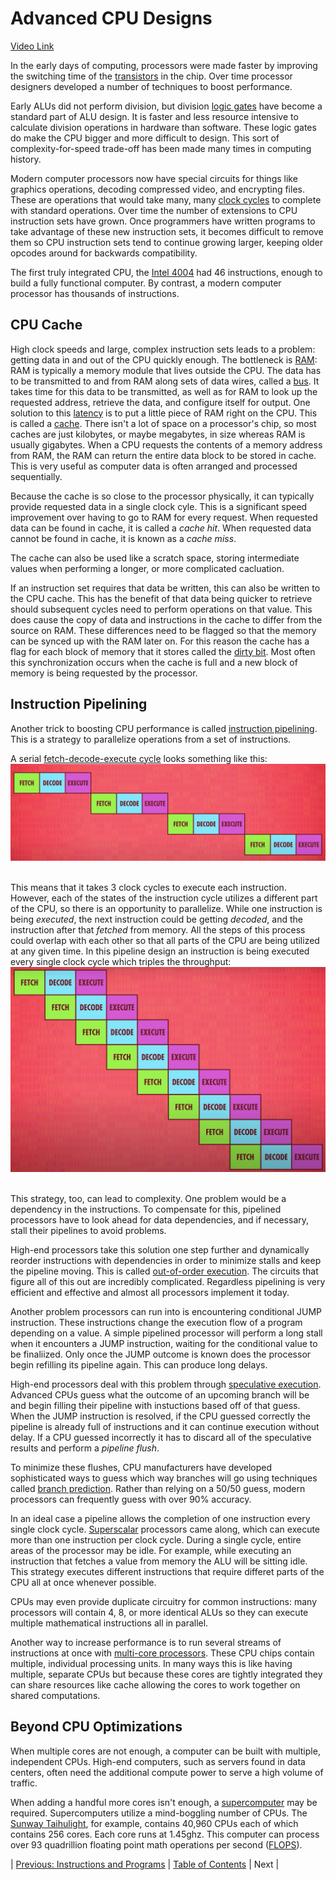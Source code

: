 # Advanced CPU Designs
[Video Link](https://youtu.be/rtAlC5J1U40)

In the early days of computing, processors were made faster by improving the switching time of the [transistors](../glossary/README.md#transistor) in the chip. Over time processor designers developed a number of techniques to boost performance.

Early ALUs did not perform division, but division [logic gates](../glossary/README.md#logic-gate) have become a standard part of ALU design. It is faster and less resource intensive to calculate division operations in hardware than software. These logic gates do make the CPU bigger and more difficult to design. This sort of complexity-for-speed trade-off has been made many times in computing history.

Modern computer processors now have special circuits for things like graphics operations, decoding compressed video, and encrypting files. These are operations that would take many, many [clock cycles](../glossary/README.md#clock-signal) to complete with standard operations. Over time the number of extensions to CPU instruction sets have grown. Once programmers have written programs to take advantage of these new instruction sets, it becomes difficult to remove them so CPU instruction sets tend to continue growing larger, keeping older opcodes around for backwards compatibility.

The first truly integrated CPU, the [Intel 4004](https://en.wikipedia.org/wiki/Intel_4004) had 46 instructions, enough to build a fully functional computer. By contrast, a modern computer processor has thousands of instructions.

## CPU Cache

High clock speeds and large, complex instruction sets leads to a problem: getting data in and out of the CPU quickly enough. The bottleneck is [RAM](../glossary/README.md#random-access-memory): RAM is typically a memory module that lives outside the CPU. The data has to be transmitted to and from RAM along sets of data wires, called a [bus](../glossary/README.md#bus). It takes time for this data to be transmitted, as well as for RAM to look up the requested address, retrieve the data, and configure itself for output. One solution to this [latency](../glossary/README.md#latency) is to put a little piece of RAM right on the CPU. This is called a [cache](../glossary/README.md#cpu-cache). There isn't a lot of space on a processor's chip, so most caches are just kilobytes, or maybe megabytes, in size whereas RAM is usually gigabytes. When a CPU requests the contents of a memory address from RAM, the RAM can return the entire data block to be stored in cache. This is very useful as computer data is often arranged and processed sequentially.

Because the cache is so close to the processor physically, it can typically provide requested data in a single clock cyle. This is a significant speed improvement over having to go to RAM for every request. When requested data can be found in cache, it is called a _cache hit_. When requested data cannot be found in cache, it is known as a _cache miss_.

The cache can also be used like a scratch space, storing intermediate values when performing a longer, or more complicated cacluation.

If an instruction set requires that data be written, this can also be written to the CPU cache. This has the benefit of that data being quicker to retrieve should subsequent cycles need to perform operations on that value. This does cause the copy of data and instructions in the cache to differ from the source on RAM. These differences need to be flagged so that the memory can be synced up with the RAM later on. For this reason the cache has a flag for each block of memory that it stores called the [dirty bit](../glossary/README.md#dirty-bit). Most often this synchronization occurs when the cache is full and a new block of memory is being requested by the processor.

## Instruction Pipelining

Another trick to boosting CPU performance is called [instruction pipelining](../glossary/README.md#instruction-pipelining). This is a strategy to parallelize operations from a set of instructions.

A serial [fetch-decode-execute cycle](../07/README.md#instruction-cycle) looks something like this:
![Serial instruction cycle](./serial-instruction-cycle.JPG)
<br /><br />

This means that it takes 3 clock cycles to execute each instruction. However, each of the states of the instruction cycle utilizes a different part of the CPU, so there is an opportunity to parallelize. While one instruction is being _executed_, the next instruction could be getting _decoded_, and the instruction after that _fetched_ from memory. All the steps of this process could overlap with each other so that all parts of the CPU are being utilized at any given time. In this pipeline design an instruction is being executed every single clock cycle which triples the throughput:
![Parallel instruction cycle](./parallel-instruction-cycle.JPG)
<br /><br />

This strategy, too, can lead to complexity. One problem would be a dependency in the instructions. To compensate for this, pipelined processors have to look ahead for data dependencies, and if necessary, stall their pipelines to avoid problems.

High-end processors take this solution one step further and dynamically reorder instructions with dependencies in order to minimize stalls and keep the pipeline moving. This is called [out-of-order execution](../glossary/README.md#out-of-order-execution). The circuits that figure all of this out are incredibly complicated. Regardless pipelining is very efficient and effective and almost all processors implement it today.

Another problem processors can run into is encountering conditional JUMP instruction. These instructions change the execution flow of a program depending on a value. A simple pipelined processor will perform a long stall when it encounters a JUMP instruction, waiting for the conditional value to be finaliized. Only once the JUMP outcome is known does the processor begin refilling its pipeline again. This can produce long delays.

High-end processors deal with this problem through [speculative execution](../glossary/README.md#speculative-execution). Advanced CPUs guess what the outcome of an upcoming branch will be and begin filling their pipeline with instuctions based off of that guess. When the JUMP instruction is resolved, if the CPU guessed correctly the pipeline is already full of instructions and it can continue execution without delay. If a CPU guessed incorrectly it has to discard all of the speculative results and perform a _pipeline flush_.

To minimize these flushes, CPU manufacturers have developed sophisticated ways to guess which way branches will go using techniques called [branch prediction](../glossary/README.md#branch-predictor). Rather than relying on a 50/50 guess, modern processors can frequently guess with over 90% accuracy.

In an ideal case a pipeline allows the completion of one instruction every single clock cycle. [Superscalar](../glossary/README.md#superscalar) processors came along, which can execute more than one instruction per clock cycle. During a single cycle, entire areas of the processor may be idle. For example, while executing an instruction that fetches a value from memory the ALU will be sitting idle. This strategy executes different instructions that require differet parts of the CPU all at once whenever possible.

CPUs may even provide duplicate circuitry for common instructions: many processors will contain 4, 8, or more identical ALUs so they can execute multiple mathematical instructions all in parallel.

Another way to increase performance is to run several streams of instructions at once with [multi-core processors](../glossary/README.md#multi-core-processor). These CPU chips contain multiple, individual processing units. In many ways this is like having multiple, separate CPUs but because these cores are tightly integrated they can share resources like cache allowing the cores to work together on shared computations.

## Beyond CPU Optimizations

When multiple cores are not enough, a computer can be built with multiple, independent CPUs. High-end computers, such as servers found in data centers, often need the additional compute power to serve a high volume of traffic.

When adding a handful more cores isn't enough, a [supercomputer](../glossary/README.md#supercomputer) may be required. Supercomputers utilize a mind-boggling number of CPUs. The [Sunway Taihulight](https://en.wikipedia.org/wiki/Sunway_TaihuLight), for example, contains 40,960 CPUs each of which contains 256 cores. Each core runs at 1.45ghz. This computer can process over 93 quadrillion floating point math operations per second ([FLOPS](../glossary/README.md#flops)).
 
| [Previous: Instructions and Programs](../08/README.md) | [Table of Contents](../README.md#table-of-contents) | Next |
